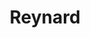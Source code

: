---
title: Reynard
slug: reynard
github_link: https://github.com/hyfather/reynard
demo_preview: http://blog.hyfather.com
demo_screenshot: 
description: A fork of the great looking FoxSlide -- this theme introduces a navbar,
  and a fresh new greyscale look
---
